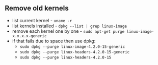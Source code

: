 Remove old kernels
---
* list current kernel - `uname -r`
* list kernels installed - `dpkg --list | grep linux-image `
* remove each kernel one by one - `sudo apt-get purge linux-image-x.x.x.x-generic`
* if that fails due to space then use dpkg:
  * `sudo dpkg --purge linux-image-4.2.0-15-generic`
  * `sudo dpkg --purge linux-headers-4.2.0-15-generic`
  * `sudo dpkg --purge linux-headers-4.2.0-15`
